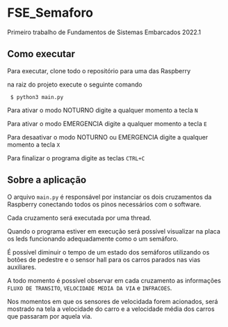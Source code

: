 # FSE_Semaforo
Primeiro trabalho de Fundamentos de Sistemas Embarcados 2022.1
 
## Como executar
Para executar, clone todo o repositório para uma das Raspberry
 
na raiz do projeto execute o seguinte comando
 
     $ python3 main.py

Para ativar o modo NOTURNO digite a qualquer momento a tecla `N`

Para ativar o modo EMERGENCIA digite a qualquer momento a tecla `E`

Para desaativar o modo NOTURNO ou EMERGENCIA digite a qualquer momento a tecla `X`

Para finalizar o programa digite as teclas `CTRL+C`
 
## Sobre a aplicação
O arquivo `main.py` é responsável por instanciar os dois cruzamentos da Raspberry conectando todos os pinos necessários com o software.

Cada cruzamento será executada por uma thread.
 
Quando o programa estiver em execução será possível visualizar na placa os leds funcionando adequadamente como o um semáforo.
 
É possível diminuir o tempo de um estado dos semáforos utilizando os botões de pedestre e o sensor hall para os carros parados nas vias auxiliares.
 
A todo momento é possível observar em cada cruzamento as informações `FLUXO DE TRANSITO`, `VELOCIDADE MEDIA DA VIA` e `INFRACOES`.

Nos momentos em que os sensores de velocidada forem acionados, será mostrado na tela a velocidade do carro e a velocidade média dos carros que passaram por aquela via.
